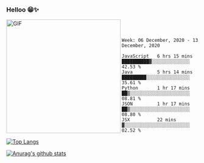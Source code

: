 ### Helloo 😁✨


<img align="left" alt="GIF" height="300px" src="https://github.com/UdithaIshan/UdithaIshan/blob/master/assets/giphy.gif">

<br>
<br>

<!--START_SECTION:waka-->
```text
Week: 06 December, 2020 - 13 December, 2020

JavaScript   6 hrs 15 mins   ██████████▓░░░░░░░░░░░░░░   42.53 % 
Java         5 hrs 14 mins   █████████░░░░░░░░░░░░░░░░   35.61 % 
Python       1 hr 17 mins    ██▒░░░░░░░░░░░░░░░░░░░░░░   08.81 % 
JSON         1 hr 17 mins    ██▒░░░░░░░░░░░░░░░░░░░░░░   08.80 % 
JSX          22 mins         ▓░░░░░░░░░░░░░░░░░░░░░░░░   02.52 % 
```
<!--END_SECTION:waka-->

<!--

Here are some ideas to get you started:

- 🔭 I’m currently working on ...
- 🌱 I’m currently learning ...
- 👯 I’m looking to collaborate on ...
- 🤔 I’m looking for help with ...
- 💬 Ask me about ...
- 📫 How to reach me: ...
- 😄 Pronouns: ...
- ⚡ Fun fact: ...
-->

<!--## My stats 📊-->
<!-- [![Top Langs](https://github-readme-stats.vercel.app/api/top-langs/?username=UdithaIshan&show_icons=true)](https://github.com/anuraghazra/github-readme-stats) -->

[![Top Langs](https://github-readme-stats.vercel.app/api/top-langs/?username=UdithaIshan&exclude_repo=Todo-WebApp&layout=compact)](https://github.com/UdithaIshan/github-readme-stats)

[![Anurag's github stats](https://github-readme-stats.vercel.app/api?username=UdithaIshan&show_icons=true)](https://github.com/UdithaIshan/github-readme-stats)
<!--#### Stats:chart_with_upwards_trend: 
[![Anurag's github stats](https://github-readme-stats.vercel.app/api?username=UdithaIshan&show_icons=true)](https://github.com/anuraghazra/github-readme-stats)-->

<br>
<br>


<!--
- 🔭 I’m currently working on [Sindu Music Player](https://github.com/UdithaIshan/sindu) 🎶 -->
<br><br><br> 

<!-- ![](https://komarev.com/ghpvc/?username=UdithaIshan&style=plastic&color=blueviolet) -->
